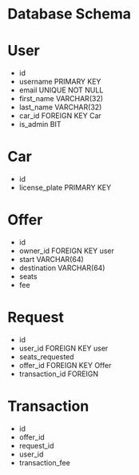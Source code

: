 Database Schema
===================

# User

- id 
- username PRIMARY KEY
- email UNIQUE NOT NULL
- first_name VARCHAR(32)
- last_name VARCHAR(32)
- car_id FOREIGN KEY Car
- is_admin BIT


# Car

- id
- license_plate PRIMARY KEY

# Offer

- id
- owner_id FOREIGN KEY user
- start VARCHAR(64)
- destination VARCHAR(64)
- seats
- fee

# Request

- id
- user_id FOREIGN KEY user
- seats_requested
- offer_id FOREIGN KEY Offer
- transaction_id FOREIGN

# Transaction

- id
- offer_id
- request_id
- user_id
- transaction_fee

